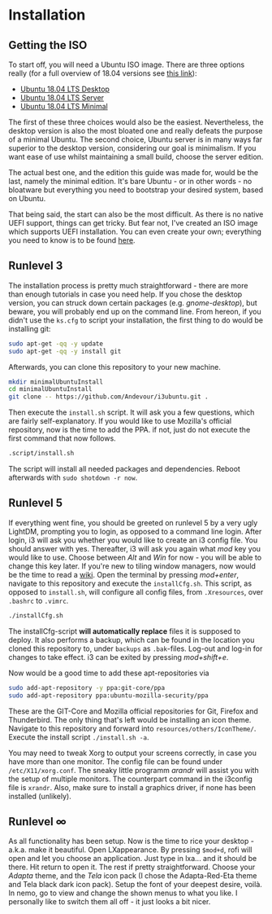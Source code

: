 # Installation

## Getting the ISO

To start off, you will need a Ubuntu ISO image. There are three options really (for a full overview of 18.04 versions see [this link](http://releases.ubuntu.com/18.04/)):

* [Ubuntu 18.04 LTS Desktop](http://releases.ubuntu.com/18.04/ubuntu-18.04.2-desktop-amd64.iso)
* [Ubuntu 18.04 LTS Server](http://releases.ubuntu.com/18.04/ubuntu-18.04.2-live-server-amd64.iso)
* [Ubuntu 18.04 LTS Minimal](https://help.ubuntu.com/community/Installation/MinimalCD)

The first of these three choices would also be the easiest. Nevertheless, the desktop version is also the most bloated one and really defeats the purpose of a minimal Ubuntu. The second choice, Ubuntu server is in many ways far superior to the desktop version, considering our goal is minimalism. If you want ease of use whilst maintaining a small build, choose the server edition.

The actual best one, and the edition this guide was made for, would be the last, namely the minimal edition. It's bare Ubuntu - or in other words - no bloatware but everything you need to bootstrap your desired system, based on Ubuntu.

That being said, the start can also be the most difficult. As there is no native UEFI support, things can get tricky. But fear not, I've created an ISO image which supports UEFI installation. You can even create your own; everything you need to know is to be found [here](https://github.com/Andevour/Ubuntu-18.04-LTS-Minimal-UEFI-NetInstaller).

## Runlevel 3

The installation process is pretty much straightforward - there are more than enough tutorials in case you need help. If you chose the desktop version, you can struck down certain packages (e.g. *gnome-desktop*), but beware, you will probably end up on the command line. From hereon, if you didn't use the `ks.cfg` to script your installation, the first thing to do would be installing git:

``` sh
sudo apt-get -qq -y update
sudo apt-get -qq -y install git
```

Afterwards, you can clone this repository to your new machine.

``` sh
mkdir minimalUbuntuInstall
cd minimalUbuntuInstall
git clone -- https://github.com/Andevour/i3ubuntu.git .
```

Then execute the `install.sh` script. It will ask you a few questions, which are fairly self-explanatory. If you would like to use Mozilla's official repository, now is the time to add the PPA. if not, just do not execute the first command that now follows.

``` sh
.script/install.sh
```

The script will install all needed packages and dependencies. Reboot afterwards with `sudo shotdown -r now`.

## Runlevel 5

If everything went fine, you should be greeted on runlevel 5 by a very ugly LightDM, prompting you to login, as opposed to a command line login. After login, i3 will ask you whether you would like to create an i3 config file. You should answer with yes. Thereafter, i3 will ask you again what *mod* key you would like to use. Choose between *Alt* and *Win* for now - you will be able to change this key later. If you're new to tiling window managers, now would be the time to read a [wiki](https://wiki.archlinux.org/index.php/I3). Open the terminal by pressing *mod+enter*, navigate to this repository and execute the `installCfg.sh`. This script, as opposed to `install.sh`, will configure all config files, from `.Xresources`, over `.bashrc` to `.vimrc`.

``` sh
./installCfg.sh
```

The installCfg-script **will automatically replace** files it is supposed to deploy. It also performs a backup, which can be found in the location you cloned this repository to, under `backups` as `.bak`-files. Log-out and log-in for changes to take effect. i3 can be exited by pressing *mod+shift+e*.

Now would be a good time to add these apt-repositories via

``` sh
sudo add-apt-repository -y ppa:git-core/ppa
sudo add-apt-repository ppa:ubuntu-mozilla-security/ppa
```

These are the GIT-Core and Mozilla official repositories for Git, Firefox and Thunderbird. The only thing that's left would be installing an icon theme. Navigate to this repository and forward into `resources/others/IconTheme/`. Execute the install script `./install.sh -a`.

You may need to tweak Xorg to output your screens correctly, in case you have more than one monitor. The config file can be found under `/etc/X11/xorg.conf`. The sneaky little programm *arandr* will assist you with the setup of multiple monitors. The counterpart command in the i3config file is `xrandr`. Also, make sure to install a graphics driver, if none has been installed (unlikely).

## Runlevel ∞

As all functionality has been setup. Now is the time to rice your desktop - a.k.a. make it beautiful. Open LXappearance. By pressing `$mod+d`, rofi will open and let you choose an application. Just type in lxa... and it should be there. Hit return to open it. The rest if pretty straightforward. Choose your *Adapta* theme, and the *Tela* icon pack (I chose the Adapta-Red-Eta theme  and Tela black dark icon pack). Setup the font of your deepest desire, voilà. In nemo, go to view and change the shown menus to what you like. I personally like to switch them all off - it just looks a bit nicer.
